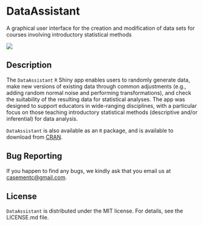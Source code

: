 
# DataAssistant

A graphical user interface for the creation and modification of data
sets for courses involving introductory statistical methods

<!-- start badges -->
<!-- start badges -->

![](https://img.shields.io/badge/release-v0.0.1-blue?style=flat)
<!-- end badges -->

## Description

The `DataAssistant` `R` Shiny app enables users to randomly generate
data, make new versions of existing data through common adjustments
(e.g., adding random normal noise and performing transformations), and
check the suitability of the resulting data for statistical analyses.
The app was designed to support educators in wide-ranging disciplines,
with a particular focus on those teaching introductory statistical
methods (descriptive and/or inferential) for data analysis.

`DataAssistant` is also available as an `R` package, and is available to
download from
<a href="https://cran.r-project.org/" target="_blank">CRAN</a>.

## Bug Reporting

If you happen to find any bugs, we kindly ask that you email us at
<casementc@gmail.com>.

## License

`DataAssistant` is distributed under the MIT license. For details, see
the LICENSE.md file.
